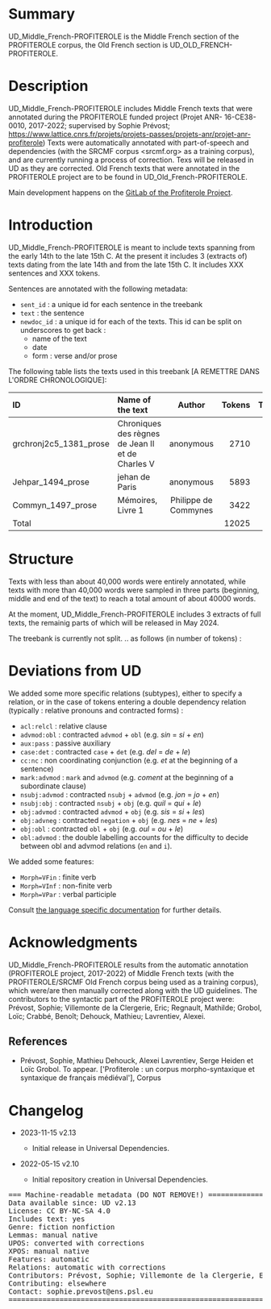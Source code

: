 # Summary

UD_Middle_French-PROFITEROLE is the Middle French section of the PROFITEROLE corpus, the Old French section is UD_OLD_FRENCH-PROFITEROLE.

# Description

UD_Middle_French-PROFITEROLE includes Middle French texts that were annotated during the PROFITEROLE funded project (Projet ANR- 16-CE38-0010, 2017-2022; supervised by Sophie Prévost; https://www.lattice.cnrs.fr/projets/projets-passes/projets-anr/projet-anr-profiterole)
Texts were automatically annotated with part-of-speech and dependencies (with the SRCMF corpus <srcmf.org> as a training corpus), and are currently running a process of correction. 
Texs will be released in UD as they are corrected.
Old French texts that were annotated in the PROFITEROLE project are to be found in UD_Old_French-PROFITEROLE.

Main development happens on the [GitLab of the Profiterole Project](https://gitlab.huma-num.fr/profiterole/srcmf-ud).

# Introduction

UD_Middle_French-PROFITEROLE is meant to include texts spanning from the early 14th to the late 15th C. 
At the present it includes 3 (extracts of) texts dating from the late 14th and from the late 15th C. 
It includes XXX sentences and XXX tokens.

Sentences are annotated with the following metadata:

- `sent_id` : a unique id for each sentence in the treebank
- `text` : the sentence
- `newdoc_id` : a unique id for each of the texts. This id can be split on underscores to get back :
  - name of the text
  - date
  - form : verse and/or prose


The following table lists the texts used in this treebank [A REMETTRE DANS L'ORDRE CHRONOLOGIQUE]:

| ID                            | Name of the text       |       Author        | Tokens | Trees |
| :---------------------------- | :--------------------- | :-----------------: | -----: | ----: |
| grchronj2c5_1381_prose        | Chroniques des règnes de Jean II et de Charles V|      anonymous      | 2710 | 103 |
| Jehpar_1494_prose             | jehan de Paris         |      anonymous        | 5893 | 291 |
| Commyn_1497_prose             | Mémoires, Livre 1      |  Philippe de Commynes | 3422 | 118 |
| Total                         |                        |                       | 12025 | 512 |

# Structure

Texts with less than about 40,000 words were entirely annotated, while texts
with more than 40,000 words were sampled in three parts (beginning, middle and end of the text) to
reach a total amount of about 40000 words.

At the moment, UD_Middle_French-PROFITEROLE includes 3 extracts of full texts, the remainig parts of which will be released in May 2024.

The treebank is currently not split.
.. as follows (in number of tokens) :
# Deviations from UD

We added some more specific relations (subtypes), either to specify a relation, or in the case of tokens entering a double dependency relation (typically : relative pronouns and  contracted forms) :

- `acl:relcl` : relative clause
- `advmod:obl` : contracted `advmod` + `obl` (e.g. _sin_ = _si_ + _en_)
- `aux:pass` : passive auxiliary
- `case:det` : contracted `case` + `det` (e.g. _del_ = _de_ + _le_)
- `cc:nc` : non coordinating conjunction (e.g. _et_ at the beginning of a sentence)
- `mark:advmod` : `mark` and `advmod` (e.g. _coment_ at the beginning of a subordinate clause)
- `nsubj:advmod` : contracted `nsubj` + `advmod` (e.g. _jon_ = _jo_ + _en_)
- `nsubj:obj` : contracted `nsubj` + `obj` (e.g. _quil_ = _qui_ + _le_)
- `obj:advmod` : contracted `advmod` + `obj` (e.g. _sis_ = _si_ + _les_)
- `obj:advneg` : contracted `negation` + `obj` (e.g. _nes_ = _ne_ + _les_)
- `obj:obl` : contracted `obl` + `obj` (e.g. _oul_ = _ou_ + _le_)
- `obl:advmod` : the double labelling accounts for the difficulty to decide between obl and advmod
  relations (`en` and `i`).

We added some features:

- `Morph=VFin` : finite verb
- `Morph=VInf` : non-finite verb
- `Morph=VPar` : verbal participle

Consult [the language specific documentation](http://universaldependencies.org/fro/dep/index.html)
for further details.

# Acknowledgments

UD_Middle_French-PROFITEROLE results from the automatic annotation (PROFITEROLE project, 2017-2022) of Middle French texts (with the PROFITEROLE/SRCMF Old French corpus being used as a training corpus), which were/are then manually corrected along with the UD guidelines. 
The contributors to the syntactic part of the PROFITEROLE project were: Prévost, Sophie; Villemonte de la Clergerie, Eric; Regnault, Mathilde; Grobol, Loïc; Crabbé, Benoît; Dehouck, Mathieu; Lavrentiev, Alexei.

## References

- Prévost, Sophie, Mathieu Dehouck, Alexei Lavrentiev, Serge Heiden et Loïc Grobol. To appear. ['Profiterole : un corpus morpho-syntaxique et syntaxique de français médiéval'], Corpus


# Changelog

* 2023-11-15 v2.13
  * Initial release in Universal Dependencies.

* 2022-05-15 v2.10
  * Initial repository creation in Universal Dependencies.


<pre>
=== Machine-readable metadata (DO NOT REMOVE!) ================================
Data available since: UD v2.13
License: CC BY-NC-SA 4.0
Includes text: yes
Genre: fiction nonfiction
Lemmas: manual native
UPOS: converted with corrections
XPOS: manual native
Features: automatic
Relations: automatic with corrections
Contributors: Prévost, Sophie; Villemonte de la Clergerie, Eric; Regnault, Mathilde; Grobol, Loïc; Crabbé, Benoît; Dehouck, Mathieu; Lavrentiev, Alexei.
Contributing: elsewhere
Contact: sophie.prevost@ens.psl.eu
===============================================================================
</pre>

